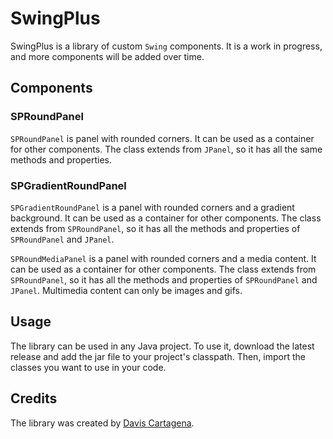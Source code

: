 # SwingPlus

SwingPlus is a library of custom `Swing` components. It is a work in progress, and more
components will be added over time.

## Components

### SPRoundPanel

`SPRoundPanel` is panel with rounded corners. It can be used as a container for other
components. The class extends from `JPanel`, so it has all the same methods and properties.

### SPGradientRoundPanel

`SPGradientRoundPanel` is a panel with rounded corners and a gradient background. It can be
used as a container for other components. The class extends from `SPRoundPanel`, so it has 
all the methods and properties of `SPRoundPanel` and `JPanel`.

`SPRoundMediaPanel` is a panel with rounded corners and a media content. It can be used as a
container for other components. The class extends from `SPRoundPanel`, so it has all the
methods and properties of `SPRoundPanel` and `JPanel`. Multimedia content can only be images 
and gifs.

## Usage

The library can be used in any Java project. To use it, download the latest release and add
the jar file to your project's classpath. Then, import the classes you want to use in your
code.

## Credits

The library was created by [Davis Cartagena](https://github.com/DavisLCVB).